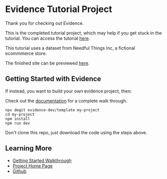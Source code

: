 # Evidence Tutorial Project

Thank you for checking out Evidence. 

This is the completed tutorial project, which may help if you get stuck in the tutorial. 
You can access the tutorial [here](https://docs.evidence.dev/tutorial/introduction).

This tutorial uses a dataset from Needful Things Inc, a fictional ecommmerce store.

The finished site can be previewed [here](https://evidencetutorial.netlify.app/).

## Getting Started with Evidence

If instead, you want to build your own evidence project, then:

Check out the [documentation](https://docs.evidence.dev) for a complete walk through.

```
npx degit evidence-dev/template my-project
cd my-project 
npm install 
npm run dev 
```

Don't clone this repo, just download the code using the steps above. 

## Learning More

- [Getting Started Walkthrough](https://docs.evidence.dev/getting-started/install-evidence)
- [Project Home Page](https://www.evidence.dev)
- [Github](https://github.com/evidence-dev/evidence)
